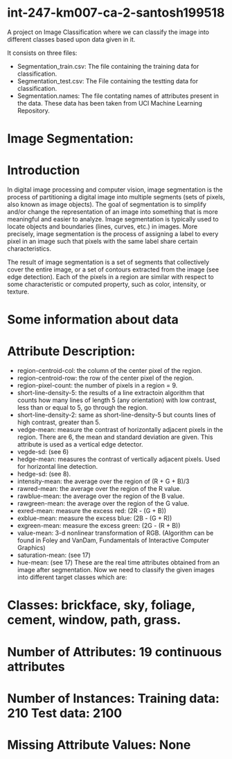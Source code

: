 # int-247-km007-ca-2-santosh199518
A project on Image Classification where we can classify the image into different classes based upon data given in it.

It consists on three files:
- Segmentation_train.csv: The file containing the training data for classification.
- Segmentation_test.csv:  The File containing the testting data for classification.
- Segmentation.names:     The file contating names of attributes present in the data.
These data has been taken from UCI Machine Learning Repository.

# Image Segmentation:
# Introduction
In digital image processing and computer vision, image segmentation is the process of partitioning a digital image into multiple segments (sets of pixels, also known as image objects). The goal of segmentation is to simplify and/or change the representation of an image into something that is more meaningful and easier to analyze. Image segmentation is typically used to locate objects and boundaries (lines, curves, etc.) in images. More precisely, image segmentation is the process of assigning a label to every pixel in an image such that pixels with the same label share certain characteristics.

The result of image segmentation is a set of segments that collectively cover the entire image, or a set of contours extracted from the image (see edge detection). Each of the pixels in a region are similar with respect to some characteristic or computed property, such as color, intensity, or texture.

# Some information about data
# Attribute Description:
-  region-centroid-col:  the column of the center pixel of the region.
- region-centroid-row:  the row of the center pixel of the region.
- region-pixel-count:  the number of pixels in a region = 9.
- short-line-density-5:  the results of a line extractoin algorithm that counts how many lines of length 5 (any orientation) with low contrast, less than or equal to 5, go through the region.
- short-line-density-2:  same as short-line-density-5 but counts lines
         of high contrast, greater than 5.
- vedge-mean:  measure the contrast of horizontally adjacent pixels in the region.  There are 6, the mean and standard deviation are given.  This attribute is used as a vertical edge detector.
- vegde-sd:  (see 6)
- hedge-mean:  measures the contrast of vertically adjacent pixels. Used for horizontal line detection. 
- hedge-sd: (see 8).
- intensity-mean:  the average over the region of (R + G + B)/3
- rawred-mean: the average over the region of the R value.
- rawblue-mean: the average over the region of the B value.
- rawgreen-mean: the average over the region of the G value.
- exred-mean: measure the excess red:  (2R - (G + B))
- exblue-mean: measure the excess blue:  (2B - (G + R))
- exgreen-mean: measure the excess green:  (2G - (R + B))
- value-mean:  3-d nonlinear transformation of RGB. (Algorithm can be found in Foley and VanDam, Fundamentals of Interactive Computer Graphics)
- saturation-mean:  (see 17)
- hue-mean:  (see 17)
These are the real time attributes obtained from an image after segmentation. Now we need to classify the given images into different target classes which are:
# Classes:  brickface, sky, foliage, cement, window, path, grass.
# Number of Attributes: 19 continuous attributes
# Number of Instances: Training data: 210  Test data: 2100
# Missing Attribute Values: None
